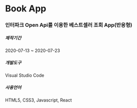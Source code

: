 # Book App

### 인터파크 Open Api를 이용한 베스트셀러 조회 App(반응형)

##### 제작기간

2020-07-13 ~ 2020-07-23

##### 개발도구

Visual Studio Code

##### 사용언어

HTML5, CSS3, Javascript, React
